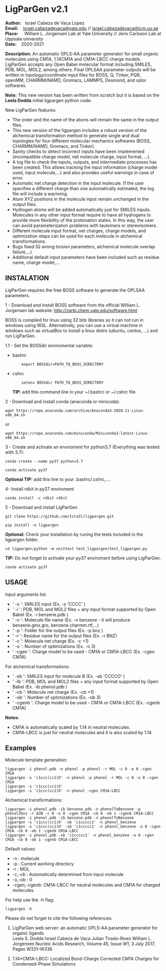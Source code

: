 # **LigParGen v2.1**

**Author:** &nbsp;&nbsp;Israel Cabeza de Vaca Lopez</br>
**Email:**  &nbsp;&nbsp;&nbsp;israel.cabezadevaca@yale.edu // israel.cabezadevaca@icm.uu.se </br>
**Place:** &nbsp;&nbsp;&nbsp; William L. Jorgensen Lab at Yale University // Jens Carlsson Lab at Uppsala university</br>
**Date:** &nbsp;&nbsp;  2020-2021

**Description:** An automatic OPLS-AA parameter generator for small organic molecules using CM1A, 1.14CM1A and CM1A-LBCC charge models. LigParGen accepts any Open Babel molecular format including SMILES, PDB, MOL, MOL2, among others. Final OPLSAA parameter outputs will be written in topology/coordinate input files for BOSS, Q, Tinker, PQR, openMM, CHARMM/NAMD, Gromacs, LAMMPS, Desmond, and xplor softwares.

**Note:** This new version has been written from scratch but it is based on the **Leela Dodda** initial ligpargen python code.

New LigParGen features:

- The order and the name of the atoms will remain the same in the output files.
- This new version of the ligpargen includes a robust version of the alchemical transformation method to generate single and dual topologies for four different molecular mechanics softwares (BOSS, CHARMM/NAMD, Gromacs, and Tinker).
- Sanity checks to detect incorrect inputs have been implemented (incompatible charge model, net molecule charge, input format, ...).
- A log file to check the inputs, outputs, and intermediate processes has been created. This allows tracking the input information (charge model used, input molecule,...) and also provides useful warnings in case of error.
- Automatic net charge detection in the input molecule. If the user specifies a different charge than one automatically estimated, the log file will include a warnning.
- Atom XYZ positions in the molecule input remain unchanged in the output files.
- Hydrogen atoms will be added automatically just for SMILES inputs. Molecules in any other input format require to have all hydrogens to provide more flexibility of the protonation states. In this way, the user can avoid parameterization problems with tautomers or stereoisomers.
- Different molecule input format, net charges, charge models, and optimization steps can be used for each molecule in alchemical transformations.
- Bugs fixed (Q wrong torsion parameters, alchemical molecule overlap failure,...)
- Additional default input parameters have been included such as residue name, charge model,...

## **INSTALATION**

LigParGen requires the free BOSS software to generate the OPLSAA parameters.

1 - Download and install BOSS software from the official William L. Jorgensen lab website: http://zarbi.chem.yale.edu/software.html

BOSS is compiled for linux using 32 bits libraries so it can not run in windows using WSL. Alternatively, you can use a virtual machine in windows such as virtualBox to install a linux distro (ubuntu, centos, ...) and run LigParGen.

1.1 - Set the BOSSdir enviromental variable:

  - bashrc
  
            export BOSSdir=PATH_TO_BOSS_DIRECTORY
  - cshrc
        
            setenv BOSSdir PATH_TO_BOSS_DIRECTORY

    **TIP:** add this command line in your ~/.bashrc or ~/.cshrc file.

2 - Download and install conda (anaconda or minicoda):  

    wget https://repo.anaconda.com/archive/Anaconda3-2020.11-Linux-x86_64.sh

or

    wget https://repo.anaconda.com/miniconda/Miniconda3-latest-Linux-x86_64.sh

3 - Create and activate an enviroment for python3.7 (Everything was tested with 3.7):

    conda create --name py37 python=3.7

    conda activate py37  
**Optional TIP:** add this line to your .bashrc/.cshrc,....

4- Install rdkit in py37 enviroment

    conda install -c rdkit rdkit

5 - Download and install LigParGen

    git clone https://github.com/Isra3l/ligpargen.git

    pip install -e ligpargen

**Optional:** Check your installation by runing the tests included in the ligpargen folder.

    cd ligpargen;python -m unittest test_ligpargen/test_ligpargen.py

**TIP:** Do not forget to activate your py37 enviroment before using LigParGen.

    conda activate py37

## **USAGE**

Input arguments list:

- ' -s ': SMILES input  (Ex. -s 'CCCC' )
- ' -i ': PDB, MOL and MOL2 files + any input format supported by Open Babel (Ex. -i benzene.pdb )
- ' -n ': Molecule file name (Ex. -n benzene - it will produce benzene.gmx.gro, benzene.charmm.rtf,...)
- ' -p ': Folder for the output files (Ex. -p bnz )
- ' -r ': Residue name for the output files (Ex. -r BNZ)
- ' -c ': Molecule net charge (Ex. -c +1)
- ' -o ': Number of optimizations (Ex. -o 3)
- ' -cgen ': Charge model to be used - CM1A or CM1A-LBCC (Ex. -cgen CM1A)

For alchemical transformations:

- ' -sb ': SMILES input for molecule B (Ex. -sb 'CCCCO' )
- ' -ib ': PDB, MOL and MOL2 files + any input format supported by Open Babel (Ex. -ib phenol.pdb )
- ' -cb ': Molecule net charge (Ex. -cb +1)
- ' -ob ': Number of optimizations (Ex. -ob 3)
- ' -cgenb ': Charge model to be used - CM1A or CM1A-LBCC (Ex. -cgenb CM1A)

**Notes:**

- CM1A is automatically scaled by 1.14 in neutral molecules.
- CM1A-LBCC is just for neutral molecules and it is also scaled by 1.14.
  
## **Examples**

Molecule template generation:

    ligpargen -i phenol.pdb -n phenol -p phenol -r MOL -c 0 -o 0 -cgen CM1A
    ligpargen -s 'c1ccc(cc1)O' -n phenol -p phenol -r MOL -c 0 -o 0 -cgen CM1A
    ligpargen -s 'c1ccc(cc1)O'
    ligpargen -s 'c1ccc(cc1)O' -n phenol -cgen CM1A-LBCC

Alchemical transformations:

    ligpargen -i phenol.pdb -ib benzene.pdb -n phenolToBenzene -p phenol2bnz -r A2B -c 0 -o 0 -cgen CM1A -cb 0 -ob 1 -cgenb CM1A-LBCC
    ligpargen -i phenol.pdb -ib benzene.pdb -n phenolToBenzene
    ligpargen -s 'c1ccc(cc1)O' -sb 'c1ccccc1' -n phenol_benzene
    ligpargen -s 'c1ccc(cc1)O' -sb 'c1ccccc1' -n phenol_benzene -o 0 -cgen CM1A -cb 0 -ob 1 -cgenb CM1A-LBCC
    ligpargen -i phenol.pdb -sb 'c1ccccc1' -n phenol_benzene -o 0 -cgen CM1A -cb 0 -ob 1 -cgenb CM1A-LBCC

Default values:

- -n : molecule
- -p : Current working directory
- -r : MOL
- -c,-cb : Automatically determined from input molecule
- -o,-ob : 0
- -cgen,-cgenb: CM1A-LBCC for neutral molecules and CM1A for charged molecules.

For help use the -h flag:

    ligpargen -h

Please do not forget to cite the following references:

1. LigParGen web server: an automatic OPLS-AA parameter generator for organic ligands  
        Leela S. Dodda  Israel Cabeza de Vaca  Julian Tirado-Rives William L. Jorgensen 
        Nucleic Acids Research, Volume 45, Issue W1, 3 July 2017, Pages W331–W336

2. 1.14*CM1A-LBCC: Localized Bond-Charge Corrected CM1A Charges for Condensed-Phase Simulations
